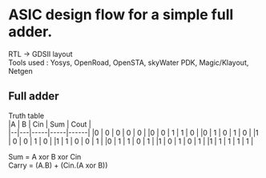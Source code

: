 # ASIC design flow for a simple full adder.  

RTL -> GDSII layout  
Tools used : Yosys, OpenRoad, OpenSTA, skyWater PDK, Magic/Klayout, Netgen  

Full adder  
--
Truth table  
|A | B | Cin | Sum | Cout |  
|--|---|-----|-----|------|
|0 | 0 |  0  |  0  |  0   |
|0 | 0 |  1  |  1  |  0   |
|0 | 1 |  0  |  1  |  0   |
|1 | 0 |  0  |  1  |  0   |
|1 | 1 |  0  |  0  |  1   |
|0 | 1 |  1  |  0  |  1   |
|1 | 0 |  1  |  0  |  1   |
|1 | 1 |  1  |  1  |  1   |  


Sum = A xor B xor Cin  
Carry = (A.B) + (Cin.(A xor B))  




